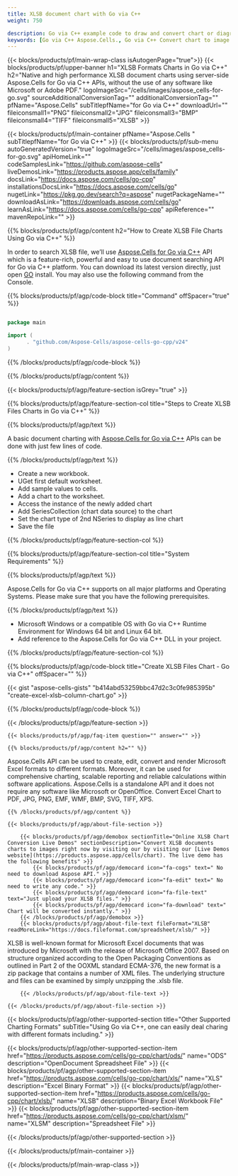```yaml
---
title: XLSB document chart with Go via C++
weight: 750

description: Go via C++ example code to draw and convert chart or diagram in XLSB file on Go via C++ Runtime Environment for Windows 64 bit and Linux 64 bit.
keywords: [Go via C++ Aspose.Cells., Go via C++ Convert chart to image in xlsb., Go via C++ Save chart to image in xlsb., Go via C++ chart to image in xlsb., xlsb convert chart to image in Go via C++., xlsb save chart to imagein Go via C++., xlsb chart to image in Go via C++]
---
```


{{< blocks/products/pf/main-wrap-class isAutogenPage="true">}}
{{< blocks/products/pf/upper-banner h1="XLSB Formats Charts in Go via C++" h2="Native and high performance XLSB document charts using server-side Aspose.Cells for Go via C++ APIs, without the use of any software like Microsoft or Adobe PDF." logoImageSrc="/cells/images/aspose_cells-for-go.svg" sourceAdditionalConversionTag="" additionalConversionTag="" pfName="Aspose.Cells" subTitlepfName="for Go via C++" downloadUrl="" fileiconsmall1="PNG" fileiconsmall2="JPG" fileiconsmall3="BMP" fileiconsmall4="TIFF" fileiconsmall5="XLSB" >}}

{{< blocks/products/pf/main-container pfName="Aspose.Cells " subTitlepfName="for Go via C++" >}}
{{< blocks/products/pf/sub-menu autoGeneratedVersion="true" logoImageSrc="/cells/images/aspose_cells-for-go.svg" apiHomeLink="" codeSamplesLink="https://github.com/aspose-cells" liveDemosLink="https://products.aspose.app/cells/family" docsLink="https://docs.aspose.com/cells/go-cpp" installationsDocsLink="https://docs.aspose.com/cells/go" nugetLink="https://pkg.go.dev/search?q=aspose" nugetPackageName="" downloadAsLink="https://downloads.aspose.com/cells/go" learnAsLink="https://docs.aspose.com/cells/go-cpp" apiReference="" mavenRepoLink="" >}}

{{% blocks/products/pf/agp/content h2="How to Create XLSB File Charts Using Go via C++" %}}

 In order to search XLSB file, we’ll use
 [Aspose.Cells for Go via C++](https://products.aspose.com/cells/go-cpp)
 API which is a feature-rich, powerful and easy to use document searching API for Go via C++ platform. You can download its latest version directly, just open
 [GO](https://releases.aspose.com/cells/go-cpp/)
 install. You may also use the following command from the Console.

{{% blocks/products/pf/agp/code-block title="Command" offSpacer="true" %}}

```go

package main

import (
      . "github.com/Aspose-Cells/aspose-cells-go-cpp/v24"
)

```

{{% /blocks/products/pf/agp/code-block %}}

{{% /blocks/products/pf/agp/content %}}

{{< blocks/products/pf/agp/feature-section isGrey="true" >}}

{{% blocks/products/pf/agp/feature-section-col title="Steps to Create XLSB Files Charts in Go via C++" %}}

{{% blocks/products/pf/agp/text %}}

 A basic document charting with
 [Aspose.Cells for Go via C++](https://products.aspose.com/cells/go-cpp)
 APIs can be done with just few lines of code.

{{% /blocks/products/pf/agp/text %}}

+  Create a new workbook.
+  UGet first default worksheet.
+  Add sample values to cells.
+  Add a chart to the worksheet.
+  Access the instance of the newly added chart
+  Add SeriesCollection (chart data source) to the chart
+  Set the chart type of 2nd NSeries to display as line chart
+  Save the file

{{% /blocks/products/pf/agp/feature-section-col %}}

{{% blocks/products/pf/agp/feature-section-col title="System Requirements" %}}

{{% blocks/products/pf/agp/text %}}

 Aspose.Cells for Go via C++ supports on all major platforms and Operating Systems. Please make sure that you have the following prerequisites.

{{% /blocks/products/pf/agp/text %}}

-  Microsoft Windows or a compatible OS with Go via C++ Runtime Environment for Windows 64 bit and Linux 64 bit.
-  Add reference to the Aspose.Cells for Go via C++ DLL in your project.

{{% /blocks/products/pf/agp/feature-section-col %}}

{{% blocks/products/pf/agp/code-block title="Create XLSB Files Chart - Go via C++" offSpacer="" %}}

{{< gist "aspose-cells-gists" "b414abd53259bbc47d2c3c0fe985395b" "create-excel-xlsb-column-chart.go" >}}

{{% /blocks/products/pf/agp/code-block %}}

{{< /blocks/products/pf/agp/feature-section >}}

    {{< blocks/products/pf/agp/faq-item question="" answer="" >}}


<!-- aboutfile Starts -->

    {{% blocks/products/pf/agp/content h2="" %}}

Aspose.Cells API can be used to create, edit, convert and render Microsoft Excel formats to different formats. Moreover, it can be used for comprehensive charting, scalable reporting and reliable calculations within software applications. Aspose.Cells is a standalone API and it does not require any software like Microsoft or OpenOffice.   Convert Excel Chart to PDF, JPG, PNG, EMF, WMF, BMP, SVG, TIFF, XPS.

    {{% /blocks/products/pf/agp/content %}}

    {{< blocks/products/pf/agp/about-file-section >}}

        {{< blocks/products/pf/agp/demobox sectionTitle="Online XLSB Chart Conversion Live Demos" sectionDescription="Convert XLSB documents charts to images right now by visiting our by visiting our [Live Demos website](https://products.aspose.app/cells/chart). The live demo has the following benefits" >}}
            {{< blocks/products/pf/agp/democard icon="fa-cogs" text=" No need to download Aspose API." >}}
            {{< blocks/products/pf/agp/democard icon="fa-edit" text=" No need to write any code." >}}
            {{< blocks/products/pf/agp/democard icon="fa-file-text" text="Just upload your XLSB files." >}}
            {{< blocks/products/pf/agp/democard icon="fa-download" text=" Chart will be converted instantly." >}}
        {{< /blocks/products/pf/agp/demobox >}}
        {{< blocks/products/pf/agp/about-file-text fileFormat="XLSB" readMoreLink="https://docs.fileformat.com/spreadsheet/xlsb/" >}}
XLSB is well-known format for Microsoft Excel documents that was introduced by Microsoft with the release of Microsoft Office 2007. Based on structure organized according to the Open Packaging Conventions as outlined in Part 2 of the OOXML standard ECMA-376, the new format is a zip package that contains a number of XML files. The underlying structure and files can be examined by simply unzipping the .xlsb file.

        {{< /blocks/products/pf/agp/about-file-text >}}

    {{< /blocks/products/pf/agp/about-file-section >}}

<!-- aboutfile Ends -->

{{< blocks/products/pf/agp/other-supported-section title="Other Supported Charting Formats" subTitle="Using Go via C++, one can easily deal charing with different formats including." >}}

{{< blocks/products/pf/agp/other-supported-section-item href="https://products.aspose.com/cells/go-cpp/chart/ods/" name="ODS" description="OpenDocument Spreadsheet File" >}}
{{< blocks/products/pf/agp/other-supported-section-item href="https://products.aspose.com/cells/go-cpp/chart/xls/" name="XLS" description="Excel Binary Format" >}}
{{< blocks/products/pf/agp/other-supported-section-item href="https://products.aspose.com/cells/go-cpp/chart/xlsb/" name="XLSB" description="Binary Excel Workbook File" >}}
{{< blocks/products/pf/agp/other-supported-section-item href="https://products.aspose.com/cells/go-cpp/chart/xlsm/" name="XLSM" description="Spreadsheet File" >}}

{{< /blocks/products/pf/agp/other-supported-section >}}

{{< /blocks/products/pf/main-container >}}

{{< /blocks/products/pf/main-wrap-class >}}

